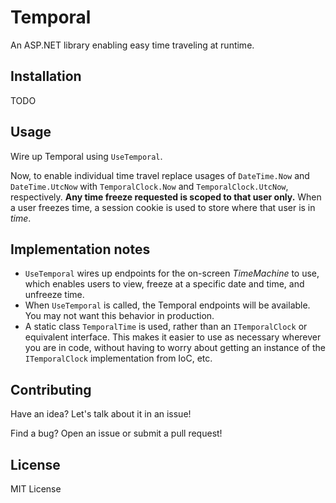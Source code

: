 # Temporal

An ASP.NET library enabling easy time traveling at runtime.

## Installation

TODO

<!--
The package is not yet ready:

Install the [Temporal](https://www.nuget.org/packages/Temporal) NuGet package.

```
PM> Install-Package Temporal
```
-->

## Usage

Wire up Temporal using `UseTemporal`.

Now, to enable individual time travel replace usages of `DateTime.Now` and `DateTime.UtcNow` with `TemporalClock.Now` and `TemporalClock.UtcNow`, respectively. **Any time freeze requested is scoped to that user only.** When a user freezes time, a session cookie is used to store where that user is in *time*.

## Implementation notes

- `UseTemporal` wires up endpoints for the on-screen *TimeMachine* to use, which enables users to view, freeze at a specific date and time, and unfreeze time.
- When `UseTemporal` is called, the Temporal endpoints will be available. You may not want this behavior in production.
- A static class `TemporalTime` is used, rather than an `ITemporalClock` or equivalent interface. This makes it easier to use as necessary wherever you are in code, without having to worry about getting an instance of the `ITemporalClock` implementation from IoC, etc.

## Contributing

Have an idea? Let's talk about it in an issue!

Find a bug? Open an issue or submit a pull request!

## License

MIT License
